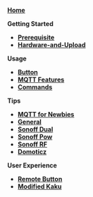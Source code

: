 [**Home**]() 

**Getting Started**
- [**Prerequisite**](Prerequisite)
- [**Hardware-and-Upload**](Hardware-and-Upload)

**Usage**
- [**Button**](Button-usage)
- [**MQTT Features**](MQTT-Features)
- [**Commands**](Commands)

**Tips**
- [**MQTT for Newbies**](MQTT-for-Newbies)
- [**General**](Tips)
- [**Sonoff Dual**](Sonoff-Dual)
- [**Sonoff Pow**](Sonoff-Pow)
- [**Sonoff RF**](Sonoff-RF)
- [**Domoticz**](Domoticz)

**User Experience**
- [**Remote Button**](Control-a-Sonoff-using-a-remote-button)
- [**Modified Kaku**](Modify-KaKu-to-WKaKu-Power-Socket)
